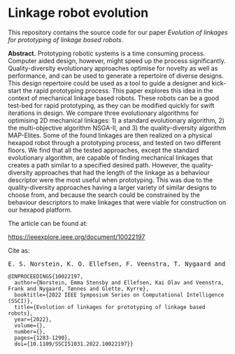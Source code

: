 # Linkage robot evolution

This repository contains the source code for our paper *Evolution of linkages for prototyping of linkage based robots*.

**Abstract.** Prototyping robotic systems is a time consuming process. Computer aided design, however, might speed up the process significantly. Quality-diversity evolutionary approaches optimise for novelty as well as performance, and can be used to generate a repertoire of diverse designs. This design repertoire could be used as a tool to guide a designer and kick-start the rapid prototyping process. This paper explores this idea in the context of mechanical linkage based robots. These robots can be a good test-bed for rapid prototyping, as they can be modified quickly for swift iterations in design. We compare three evolutionary algorithms for optimising 2D mechanical linkages: 1) a standard evolutionary algorithm, 2) the multi-objective algorithm NSGA-II, and 3) the quality-diversity algorithm MAP-Elites. Some of the found linkages are then realized on a physical hexapod robot through a prototyping process, and tested on two different floors. We find that all the tested approaches, except the standard evolutionary algorithm, are capable of finding mechanical linkages that creates a path similar to a specified desired path. However, the quality-diversity approaches that had the length of the linkage as a behaviour descriptor were the most useful when prototyping. This was due to the quality-diversity approaches having a larger variety of similar designs to choose from, and because the search could be constrained by the behaviour descriptors to make linkages that were viable for construction on our hexapod platform.


The article can be found at:

https://ieeexplore.ieee.org/document/10022197

Cite as:



<pre>
E. S. Norstein, K. O. Ellefsen, F. Veenstra, T. Nygaard and K. Glette, "Evolution of linkages for prototyping of linkage based robots," 2022 IEEE Symposium Series on Computational Intelligence (SSCI), Singapore, Singapore, 2022, pp. 1283-1290, doi: 10.1109/SSCI51031.2022.10022197.
</pre>



```
@INPROCEEDINGS{10022197,
  author={Norstein, Emma Stensby and Ellefsen, Kai Olav and Veenstra, Frank and Nygaard, Tønnes and Glette, Kyrre},
  booktitle={2022 IEEE Symposium Series on Computational Intelligence (SSCI)}, 
  title={Evolution of linkages for prototyping of linkage based robots}, 
  year={2022},
  volume={},
  number={},
  pages={1283-1290},
  doi={10.1109/SSCI51031.2022.10022197}}
```
